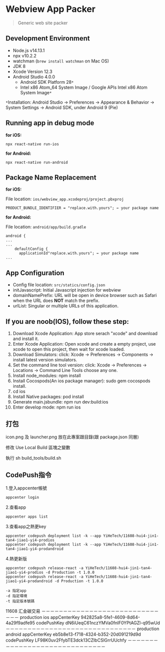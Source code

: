 # Webview App Packer

> Generic web site packer

## Development Environment

- Node.js v14.13.1
- npx v10.2.2
- watchman (`brew install watchman` on Mac OS)
- JDK 8
- Xcode Version 12.3
- Android Studio 4.0.0
  - Android SDK Platform 28`*`
  - Intel x86 Atom_64 System Image / Google APIs Intel x86 Atom System Image`*`

`*`Installation: Android Studio → Preferences → Appearance & Behavior → System Settings → Android SDK, under Android 9 (Pie)

## Running app in debug mode

**for iOS:**

`npx react-native run-ios`

**for Android:**

`npx react-native run-android`

## Package Name Replacement

**for iOS:**

File location: `ios/webview_app.xcodeproj/project.pbxproj`

```
PRODUCT_BUNDLE_IDENTIFIER = "replace.with.yours"; ← your package name
```

**for Android:**

File location: `android/app/build.gradle`

```
android {
...
...
    defaultConfig {
      applicationId"replace.with.yours"; ← your package name
...
```

## App Configuration

- Config file location: `src/statics/config.json`
- initJavascript: Initial Javascript injection for webview
- domainNamePrefix: URL will be open in device browser such as Safari when the URL does **NOT** match the prefix.
- urlList: Singular or multiple URLs of this application.

## If you are noob(IOS), follow these step:

1. Download Xcode Application: App store serach "xcode" and download and install it.
2. Enter Xcode Application: Open xcode and create a empty project, use xcode to open this project, then wait for xcode loaded.
3. Download Simulators: click: Xcode -> Preferences -> Components -> install latest version simulators.
4. Set the command line tool version: click: Xcode -> Preferences -> Locations -> Command Line Tools choose any one.
5. Install node_modules: npm install
6. Install Cocospods(An ios package manager): sudo gem cocospods install.
7. cd ios
8. Install Native packages: pod install
9. Generate main.jsbundle: npm run dev:build:ios
10. Enter develop mode: npm run ios

## 打包

icon.png 及 launcher.png 放在此專案跟目錄(跟 package.json 同層)


修改 Use Local Build 區塊之變數


執行 sh build_tools/build.sh

## CodePush指令

1.登入appcenter帳號
```
appcenter login
```
2.查看app
```
appcenter apps list
```
3.查看app之熱更key
```
appcenter codepush deployment list -k --app YiHeTech/11608-hui4-jin1-tan4-jiao1-yi4-prodios
appcenter codepush deployment list -k --app YiHeTech/11608-hui4-jin1-tan4-jiao1-yi4-prodandroid
```
4.熱更新版
```
appcenter codepush release-react -a YiHeTech/11608-hui4-jin1-tan4-jiao1-yi4-prodios -d Production -t 1.0.0
appcenter codepush release-react -a YiHeTech/11608-hui4-jin1-tan4-jiao1-yi4-prodandroid -d Production -t 1.0.0

-a 指定app
-d 指定環境
-t 指定版本號碼
```

11608
汇金碳交易
－－－－－－－－－－－－－－－－－－－－－－－－－－－－－－
production
ios
appCenterKey
942825a8-5fe1-4609-8d64-4a29f9adfe95
codePushKey
dN6iUeqC61nczYMVa0fnlF0YPtAGZl-q95wUd
－－－－－－－－－－－－－－－－－－－－－－－－－－－－－－
production
android
appCenterKey
eb5b8e13-f718-4324-b352-20d091219d9d
codePushKey
LF98K0uv2FfybTE3dck13CZIbCSlGrrUUchfy
－－－－－－－－－－－－－－－－－－－－－－－－－－－－－－

